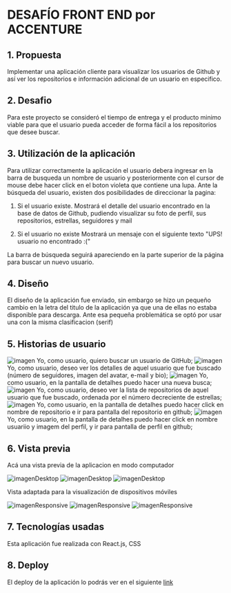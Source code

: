 # DESAFÍO FRONT END por ACCENTURE

## 1. Propuesta

Implementar una aplicación cliente para visualizar los usuarios de Github y así ver los repositorios e información
adicional de un usuario en especifico.

## 2. Desafio

Para este proyecto se consideró el tiempo de entrega y el producto minimo viable para que el usuario pueda acceder
de forma fácil a los repositorios que desee buscar.

## 3. Utilización de la aplicación

Para utilizar correctamente la aplicación el usuario debera ingresar en la barra de busqueda un nombre de usuario
y posteriormente con el cursor de mouse debe hacer click en el boton violeta que contiene una lupa. 
Ante la búsqueda del usuario, existen dos posibilidades de direccionar la pagina:

1. Si el usuario existe.
Mostrará el detalle del usuario encontrado en la base de datos de Github, pudiendo visualizar su foto de perfil, sus repositorios, estrellas, seguidores y mail

2. Si el usuario no existe
Mostrará un mensaje con el siguiente texto "UPS! usuario no encontrado :("

La barra de búsqueda seguirá apareciendo en la parte superior de la página para buscar un nuevo usuario.

## 4. Diseño

El diseño de la aplicación fue enviado, sin embargo se hizo un pequeño cambio en la letra del titulo de la aplicación
ya que una de ellas no estaba disponible para descarga. Ante esa pequeña problemática se optó por usar una con la misma clasificacion (serif)

## 5. Historias de usuario

![imagen](/src/img/chincheta) Yo, como usuario, quiero buscar un usuario de GitHub;
![imagen](/src/img/chincheta) Yo, como usuario, deseo ver los detalles de aquel usuario que fue buscado (número de seguidores, imagen del avatar, e-mail y bio);
![imagen](/src/img/chincheta) Yo, como usuario, en la pantalla de detalhes puedo hacer una nueva busca;
![imagen](/src/img/chincheta) Yo, como usuario, deseo ver la lista de repositorios de aquel usuario que fue buscado, ordenada por el número decreciente de estrellas;
![imagen](/src/img/chincheta) Yo, como usuario, en la pantalla de detalhes puedo hacer click en nombre de repositorio e ir para pantalla del repositorio en github;
![imagen](/src/img/chincheta) Yo, como usuario, en la pantalla de detalhes puedo hacer click en nombre usuariio y imagem del perfil, y ir para pantalla de perfil en github;

## 6. Vista previa

Acá una vista previa de la aplicacion en modo computador

![imagenDesktop](/src/img/home)
![imagenDesktop](/src/img/resultdesk)
![imagenDesktop](/src/img/notfoundDesk)

Vista adaptada para la visualización de dispositivos móviles

![imagenResponsive](/src/img/homeresponsive)
![imagenResponsive](/src/img/resultresponsive)
![imagenResponsive](/src/img/notfoundresponsive)


## 7. Tecnologías usadas

Esta aplicación fue realizada con React.js, CSS

## 8. Deploy

El deploy de la aplicación lo podrás ver en el siguiente [link](https://)


